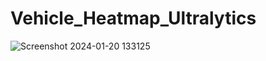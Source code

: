 # Vehicle_Heatmap_Ultralytics

![Screenshot 2024-01-20 133125](https://github.com/rajsecrets/Vehicle_Heatmap_Ultralytics/assets/131753845/80858ade-8acb-44d7-bf4e-b2f52e03b385)

